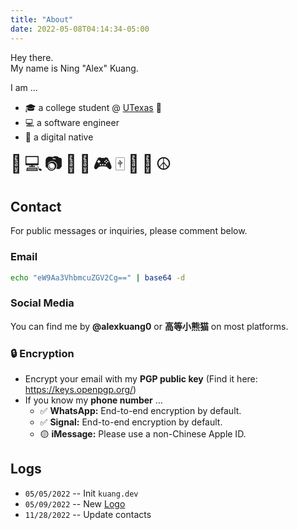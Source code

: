 ```yaml
---
title: "About"
date: 2022-05-08T04:14:34-05:00
---
```


Hey there. \
My name is Ning "Alex" Kuang.

I am ...

- 🎓 a college student @ [UTexas][1] 🤘
- 💻 a software engineer
- 📱 a digital native

<span style="font-size: 28px; letter-spacing: 4px;">🧡💻📷🏀🎱🎮🀄🐶🐱☮️</span>

## Contact

For public messages or inquiries, please comment below.

### Email

```sh
echo "eW9Aa3VhbmcuZGV2Cg==" | base64 -d
```

### Social Media

You can find me by **@alexkuang0** or **高等小熊猫** on most platforms.

### 🔒 Encryption

- Encrypt your email with my **PGP public key** (Find it here: https://keys.openpgp.org/)
- If you know my **phone number** ...
  - ✅ **WhatsApp:** End-to-end encryption by default.
  - ✅ **Signal:** End-to-end encryption by default.
  - 🟡 **iMessage:** Please use a non-Chinese Apple ID.

## Logs

- `05/05/2022` -- Init `kuang.dev`
- `05/09/2022` -- New [Logo][2]
- `11/28/2022` -- Update contacts

[1]: https://utexas.edu
[2]: https://assets.kuang.dev/images/KUANG.svg
